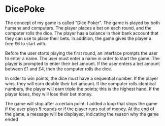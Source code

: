 # DicePoke

The concept of my game is called "Dice Poker". The game is played by both humans and computers. The player places a bet on each round, and the computer rolls the dice. The player has a balance in their bank account that they can use to place their bets. In addition, the game gives the player a free £6 to start with.

Before the user starts playing the first round, an interface prompts the user to enter a name. The user must enter a name in order to start the game. The player is prompted to enter their bet amount. If the user enters a bet amount between £1 and £4, then the computer rolls the dice.

In order to win points, the dice must have a sequential number. If the player wins, they will earn double their bet amount. If the computer rolls identical numbers, the player will earn triple the points; this is the highest hand. If the player loses, they will lose their bet money.

The game will stop after a certain point. I added a loop that stops the game if the user plays 5 rounds or if the player runs out of money. At the end of the game, a message will be displayed, indicating the reason why the game ended
